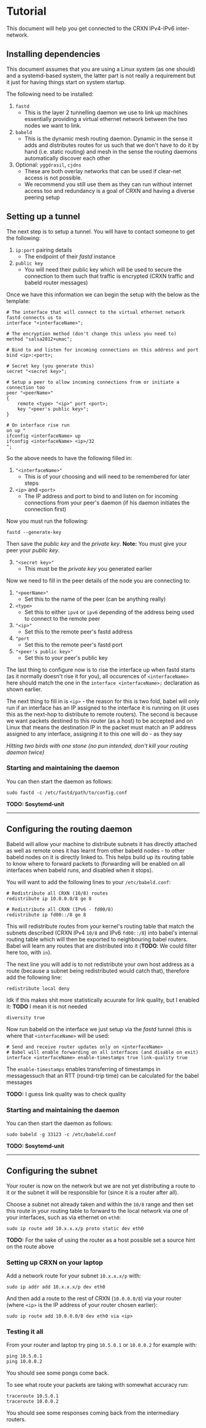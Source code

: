 # Tutorial

This document will help you get connected to the CRXN IPv4-IPv6 inter-network.

## Installing dependencies

This document assumes that you are using a Linux system (as one should) and a systemd-based system, the latter part is not really a requirement but it just for having things start on system startup.

The following need to be installed:

1. `fastd`
	* This is the layer 2 tunnelling daemon we use to link up machines essentially providing a virtual ethernet network between the two nodes we want to link.
2. `babeld`
	* This is the dynamic mesh routing daemon. Dynamic in the sense it adds and distributes routes for us such that we don't have to do it by hand (i.e. static routing) and mesh in the sense the routing daemons automatically discover each other
3. Optional: `yggdrasil`, `cjdns`
	* These are both overlay networks that can be used if clear-net access is not possible.
	* We recommend you still use them as they can run without internet access too and redundancy is a goal of CRXN and having a diverse peering setup

## Setting up a tunnel

The next step is to setup a tunnel. You will have to contact someone to get the following:

1. `ip:port` pairing details
	* The endpoint of their *fastd* instance
2. `public key`
	* You will need their public key which will be used to secure the connection to them such that traffic is encrypted (CRXN traffic and babeld router messages)

Once we have this information we can begin the setup with the below as the template:

```
# The interface that will connect to the virtual ethernet network fastd connects us to
interface "<interfaceName>";

# The encryption method (don't change this unless you need to)
method "salsa2012+umac";

# Bind to and listen for incoming connections on this address and port
bind <ip>:<port>;

# Secret key (you generate this)
secret "<secret key>";

# Setup a peer to allow incoming connections from or initiate a connection too
peer "<peerName>"
{
	remote <type> "<ip>" port <port>;
	key "<peer's public key>";
}

# On interface rise run
on up "
ifconfig <interfaceName> up
ifconfig <interfaceName> <ip>/32
";
```

So the above needs to have the following filled in:

1. `"<interfaceName>"`
	* This is of your choosing and will need to be remembered for later steps
2. `<ip>` and `<port>`
	* The IP address and port to bind to and listen on for incoming connections from your peer's daemon (if his daemon initiates the connection first)

Now you must run the following:

```
fastd --generate-key
```

Then save the *public key* and the *private key*. **Note:** You must give your peer your *public key*.

3. `"<secret key>"`
	* This must be the *private key* you generated earlier


Now we need to fill in the peer details of the node you are connecting to:

1. `"<peerName>"`
	* Set this to the name of the peer (can be anything really)
2. `<type>`
	* Set this to either `ipv4` or `ipv6` depending of the address being used to connect to the remote peer
3. `"<ip>"`
	* Set this to the remote peer's fastd address
4. `"port`
	* Set this to the remote peer's fastd port
5. `"<peer's public key>"`
	* Set this to your peer's public key

The last thing to configure now is to rise the interface up when fastd starts (as it normally doesn't rise it for you), all occurences of `<interfaceName>` here should match the one in the `interface <interfaceName>;` declaration as shown earlier.

The next thing to fill in is `<ip>` - the reason for this is two fold, babel will only run if an interface has an IP assigned to the interface it is running on (it uses this as the next-hop to distribute to remote routers). The second is because we want packets destined to this router (as a host) to be accepted and on Linux that means the destination IP in the packet must match an IP address assigned to any interface, assigning it to this one will do - as they say

*Hitting two birds with one stone (no pun intended, don't kill your routing daemon twice)*

### Starting and maintaining the daemon

You can then start the daemon as follows:

```
sudo fastd -c /etc/fastd/path/to/config.conf
```

**TODO: Sosytemd-unit**

---

## Configuring the routing daemon

Babeld will allow your machine to distribute subnets it has directly attached as well as remote ones it has learnt from other babeld nodes - to other babeld nodes on it is directly linked to. This helps build up its routing table to know where to forward packets to (forwarding will be enabled on all interfaces when babeld runs, and disabled when it stops).

You will want to add the following lines to your `/etc/babeld.conf`:

```
# Redistribute all CRXN (10/8) routes
redistribute ip 10.0.0.0/8 ge 8

# Redistribute all CRXN (IPv6 - fd00/8)
redistribute ip fd00::/8 ge 8
```

This will redistribute routes from your kernel's routing table that match the subnets described (CRXN IPv4 `10/8` and IPv6 `fd00::/8`) into babel's internal routing table which will then be exported to neighbouring babel routers. Babel will learn any routes that are distributed into it (**TODO**: We could filter here too, with `in`).

The next line you will add is to not redistribute your own host address as a route (because a subnet being redistributed would catch that), therefore add the following line:

```
redistribute local deny
```

Idk if this makes shit more statistically acuurate for link quality, but I enabled it:
**TODO** I mean it is not needed

```
diversity true
```

Now run babeld on the interface we just setup via the *fastd* tunnel (this is where that `<interfaceName>` will be used:

```
# Send and receive router updates only on <interfaceName>
# Babel will enable forwarding on all interfaces (and disable on exit)
interface <interfaceName> enable-timestamps true link-quality true
```

The `enable-timestamps` enables transferring of timestamps in messagessuch that an RTT (round-trip time) can be calculated for the babel messages

**TODO:** I guess link quality was to check quality

### Starting and maintaining the daemon

You can then start the daemon as follows:

```
sudo babeld -g 33123 -c /etc/babeld.conf
```

**TODO: Sosytemd-unit**

---

## Configuring the subnet

Your router is now on the network but we are not yet distributing a route to it or the subnet it will be responsible for (since it is a router after all).

Choose a subnet not already taken and within the `10/8` range and then set this route in your routing table to forward to the local network via one of your interfaces, such as via ethernet on `eth0`:

```
sudo ip route add 10.x.x.x/p proto static dev eth0
```

**TODO:** For the sake of using the router as a host possible set a source hint on the route above

### Setting up CRXN on your laptop

Add a network route for your subnet `10.x.x.x/p` with:

```
sudo ip addr add 10.x.x.x/p dev eth0
```

And then add a route to the rest of CRXN (`10.0.0.0/8`) via your router (where `<ip>` is the IP address of your router chosen earlier):

```
sudo ip route add 10.0.0.0/8 dev eth0 via <ip>
```

### Testing it all

From your router and laptop try ping `10.5.0.1` or `10.0.0.2` for example with:

```
ping 10.5.0.1
ping 10.0.0.2
```

You should see some pongs come back.

To see what route your packets are taking with somewhat accuracy run:

```
traceroute 10.5.0.1
traceroute 10.0.0.2
```

You should see some responses coming back from the intermediary routers.
